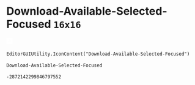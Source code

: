 # Download-Available-Selected-Focused `16x16`
<img src="/img/Download-Available-Selected-Focused.png" width=16 height=16>

``` CSharp
EditorGUIUtility.IconContent("Download-Available-Selected-Focused")
```
```
Download-Available-Selected-Focused
```
```
-2872142299846797552
```
